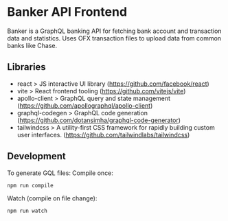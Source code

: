 # Banker API Frontend
Banker is a GraphQL banking API for fetching bank account and transaction data and statistics. Uses OFX transaction files to upload data from common banks like Chase.

## Libraries
- react > JS interactive UI library (https://github.com/facebook/react)
- vite > React frontend tooling (https://github.com/vitejs/vite)
- apollo-client > GraphQL query and state management (https://github.com/apollographql/apollo-client)
- graphql-codegen > GraphQL code generation (https://github.com/dotansimha/graphql-code-generator)
- tailwindcss > A utility-first CSS framework for rapidly building custom user interfaces. (https://github.com/tailwindlabs/tailwindcss)

## Development
To generate GQL files:
Compile once:
```sh
npm run compile
```
Watch (compile on file change):
```sh
npm run watch
```
